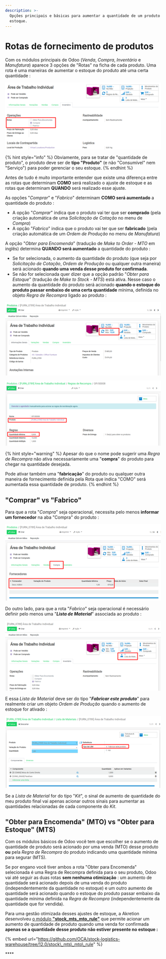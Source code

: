 ```yaml
---
description: >-
  Opções principais e básicas para aumentar a quantidade de um produto no seu
  estoque.
---
```


# Rotas de fornecimento de produtos

Com os módulos principais de Odoo \(_Venda_, _Compra_, _Inventário_ e _Manufatura_\) aparece 3 opções de "Rotas" na ficha de cada produto. Uma rota é uma maneiras de aumentar o estoque do produto até uma certa quantidade :

![](../.gitbook/assets/image%20%28220%29.png)

{% hint style="info" %}
Obviamente, para se tratar de "quantidade de produto", o produto deve ser de **tipo "Produto"** \(e não "Consumível" nem "Serviço"\) para poder gerenciar o seu estoque.
{% endhint %}

Antes de tudo é muito importante entender que existe uma diferença entre as rotas que determinam **COMO** será realizado o ajuste de estoque e as rotas que determinam **QUANDO** será realizado esse ajuste.

As opções "_Comprar_" e "_Fabrico_" determinam **COMO será aumentado** a quantidade do produto :

* A opção "_Comprar_" indica que o produto vai ter que ser **comprado** \(pela criação automática de uma _Solicitação de Cotação_ no menu de _Compra_\)
*  A opção "_Fabrico_" indica que o produto vai ter que ser **fabricado** \(pela criação automática de um _Ordem de Produção_ no menu de _Manufatura_\)

A opção "_Obter para Encomenda_" \(tradução de _Make to Order - MTO_ em inglês\) determina **QUANDO será aumentado** a quantidade do produto :

* Se for selecionada, o aumento da quantidade do produto \(que seja por _Solicitação de Cotação_, _Ordem de Produção_ ou qualquer outra maneira\) será acionado **quando uma venda desse produto for confirmada**.
* Se não for selecionada quer dizer que a opção padrão "_Obter para Estoque_" \(tradução de _Make to Stock - MTS_\) está ativa. Nesse caso o aumento da quantidade do produto será acionado **quando o estoque do produto passar embaixo de uma certa quantidade** mínima, definida no objeto _Regra de Recompra_ ligado ao produto :

![](../.gitbook/assets/image%20%28219%29.png)

![](../.gitbook/assets/image%20%28218%29.png)

{% hint style="warning" %}
Apesar do que o nome pode sugerir uma _Regra de Recompra_ não ativa necessariamente uma "**compra**" do produto para chegar na quantidade desejada.

Pode ativar também uma "**fabricação**" do produto ou qualquer outra maneira de fornecimento definida pela Rota que indica "COMO" será aumentada essa quantidade de produto.
{% endhint %}

## "Comprar" vs "Fabrico"

Para que a rota "_Compra_" seja operacional, necessita pelo menos **informar um fornecedor** na aba "Compra" do produto :

![](../.gitbook/assets/image%20%28214%29.png)

Do outro lado, para que a rota "_Fabrico_" seja operacional é necessário definir pelo menos uma "_**Lista de Material**_" associada ao produto :

![](../.gitbook/assets/image%20%28213%29.png)

E essa _Lista de Material_ deve ser do tipo "_**Fabricar este produto**_" para realmente criar um objeto _Ordem de Produção_ quando o aumento de estoque for ativado :

![](../.gitbook/assets/image%20%28221%29.png)

Se a _Lista de Material_ for do tipo "_Kit_", o sinal de aumento de quantidade do meu produto final vai apenas acionar outros sinais para aumentar as quantidades relacionadas de cada componente do _Kit_.

## "Obter para Encomenda" \(MTO\) vs "Obter para Estoque" \(MTS\)

Com os módulos básicos de Odoo você tem que escolher se o aumento de quantidade de produto será acionado por uma venda \(MTO\) desse produto **ou** pela _Regra de Recompra_ do produto indicando uma quantidade mínima para segurar \(MTS\).

Se por engano você tiver ambos a rota "Obter para Encomenda" selecionada é uma Regra de Recompra definida para o seu produto, Odoo vai até seguir as duas rotas **sem nenhuma otimização** : um aumento de quantidade será acionado depois de uma venda do produto \(independentemente da quantidade no estoque\) e um outro aumento de quantidade será acionado quando o estoque do produto passar embaixo da quantidade mínima definida na _Regra de Recompra_ \(independentemente da quantidade que for vendida\).

Para uma gestão otimizada desses ajustes de estoque, a Akretion desenvolveu [o módulo **"stock\_mts\_mto\_rule"**](https://github.com/OCA/stock-logistics-warehouse/tree/12.0/stock_mts_mto_rule) que permite acionar um aumento de quantidade de produto quando uma venda for confirmada **apenas se a quantidade desse produto não estiver presente no estoque :**

{% embed url="https://github.com/OCA/stock-logistics-warehouse/tree/12.0/stock\_mts\_mto\_rule" %}

\*\*\*\*



